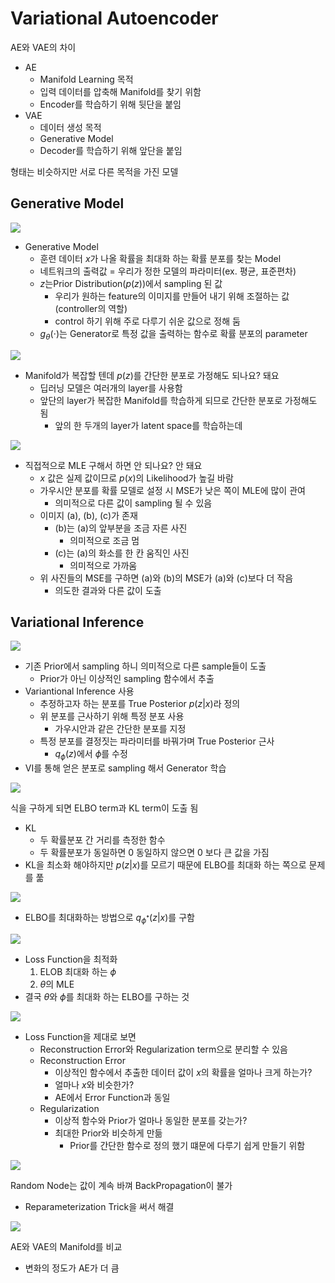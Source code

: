 # Variational Autoencoder

AE와 VAE의 차이
- AE
    - Manifold Learning 목적
    - 입력 데이터를 압축해 Manifold를 찾기 위함
    - Encoder를 학습하기 위해 뒷단을 붙임
- VAE
    - 데이터 생성 목적
    - Generative Model
    - Decoder를 학습하기 위해 앞단을 붙임

형태는 비슷하지만 서로 다른 목적을 가진  모델

## Generative Model

<img src='images/Variational Autoencoder (1)/GM.png'>

- Generative Model
    - 훈련 데이터 $x$가 나올 확률을 최대화 하는 확률 분포를 찾는 Model
    - 네트워크의 출력값 = 우리가 정한 모델의 파라미터(ex. 평균, 표준편차)
    - $z$는Prior Distribution($p(z)$)에서 sampling 된 값
        - 우리가 원하는 feature의 이미지를 만들어 내기 위해 조절하는 값(controller의 역할)
        - control 하기 위해 주로 다루기 쉬운 값으로 정해 둠
    - $g_{\theta}(\cdot)$는 Generator로 특정 값을 출력하는 함수로 확률 분포의 parameter

<img src='images/Variational Autoencoder (1)/GM1.png'>

- Manifold가 복잡할 텐데 $p(z)$를 간단한 분포로 가정해도 되나요? 돼요
    - 딥러닝 모델은 여러개의 layer를 사용함
    - 앞단의 layer가 복잡한 Manifold를 학습하게 되므로 간단한 분포로 가정해도 됨
        - 앞의 한 두개의 layer가 latent space를 학습하는데

<img src='images/Variational Autoencoder (1)/GM2.png'>

- 직접적으로 MLE 구해서 하면 안 되나요? 안 돼요
    - $x$ 값은 실제 값이므로 $p(x)$의 Likelihood가 높길 바람
    - 가우시안 분포를 확률 모델로 설정 시 MSE가 낮은 쪽이 MLE에 많이 관여
        - 의미적으로 다른 값이 sampling 될 수 있음
    - 이미지 (a), (b), (c)가 존재
        - (b)는 (a)의 앞부분을 조금 자른 사진
            - 의미적으로 조금 멈
        - (c)는 (a)의 화소를 한 칸 움직인 사진
            - 의미적으로 가까움
    - 위 사진들의 MSE를 구하면 (a)와 (b)의 MSE가 (a)와 (c)보다 더 작음
        - 의도한 결과와 다른 값이 도출

## Variational Inference

<img src='images/Variational Autoencoder (1)/ELBO.png'>

- 기존 Prior에서 sampling 하니 의미적으로 다른 sample들이 도출
    - Prior가 아닌 이상적인 sampling 함수에서 추출
- Variantional Inference 사용
    - 추정하고자 하는 분포를 True Posterior $p(z|x)$라 정의
    - 위 분포를 근사하기 위해 특정 분포 사용
        - 가우시안과 같은 간단한 분포를 지정
    - 특정 분포를 결정짓는 파라미터를 바꿔가며 True Posterior 근사
        - $q_{\phi}(z)$에서 $\phi$를 수정
- VI를 통해 얻은 분포로 sampling 해서 Generator 학습

<img src='images/Variational Autoencoder (1)/ELBO1.png'>

식을 구하게 되면 ELBO term과 KL term이 도출 됨
- KL
    - 두 확률분포 간 거리를 측정한 함수
    - 두 확률분포가 동일하면 0 동일하지 않으면 0 보다 큰 값을 가짐
- KL을 최소화 해야하지만 $p(z|x)$를 모르기 때문에 ELBO를 최대화 하는 쪽으로 문제를 풂

<img src='images/Variational Autoencoder (1)/ELBO2.png'>

- ELBO를 최대화하는 방법으로 $q_{\phi^*}(z|x)$를 구함

<img src='images/Variational Autoencoder (1)/LF.png'>

- Loss Function을 최적화
    1. ELOB 최대화 하는 $\phi$
    2. $\theta$의 MLE
- 결국 $\theta$와 $\phi$를 최대화 하는 ELBO를 구하는 것

<img src='images/Variational Autoencoder (1)/ELBO3.png'>

- Loss Function을 제대로 보면
    - Reconstruction Error와 Regularization term으로 분리할 수 있음
    - Reconstruction Error
        - 이상적인 함수에서 추출한 데이터 값이 $x$의 확률을 얼마나 크게 하는가?
        - 얼마나 $x$와 비슷한가?
        - AE에서 Error Function과 동일
    - Regularization
        - 이상적 함수와 Prior가 얼마나 동일한 분포를 갖는가?
        - 최대한 Prior와 비슷하게 만듦
            - Prior를 간단한 함수로 정의 했기 떄문에 다루기 쉽게 만들기 위함

<img src='images/Variational Autoencoder (1)/BP.png'>

Random Node는 값이 계속 바껴 BackPropagation이 불가
- Reparameterization Trick을 써서 해결

<img src='images/Variational Autoencoder (1)/RES.png'>

AE와 VAE의 Manifold를 비교
- 변화의 정도가 AE가 더 큼